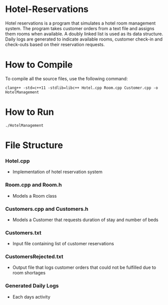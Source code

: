 # Hotel-Reservations


Hotel reservations is a program that simulates a hotel room management system. The program takes customer orders from a text file and assigns them rooms when available. A doubly linked list is used as its data structure. Daily logs are generated to indicate available rooms, customer check-in and check-outs based on their reservation requests.

# How to Compile

To compile all the source files, use the following command:

```clang++ -std=c++11 -stdlib=libc++ Hotel.cpp Room.cpp Customer.cpp -o HotelManagement```

# How to Run

```./HotelManagement```

# File Structure


### Hotel.cpp

- Implementation of hotel reservation system

### Room.cpp and Room.h

- Models a Room class

### Customers.cpp and Customers.h

- Models a Customer that requests duration of stay and number of beds

### Customers.txt

- Input file containing list of customer reservations

### CustomersRejected.txt

- Output file that logs customer orders that could not be fulfilled due to room shortages

### Generated Daily Logs

- Each days activity

